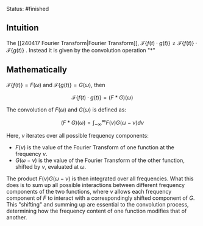 Status: #finished 
## Intuition 
The [[240417 Fourier Transform|Fourier Transform]],  $\mathcal F\{f(t)\cdot g(t)\} \ne \mathcal F\{f(t)\}\cdot \mathcal F\{g(t)\}$ . Instead it is given by the convolution operation "$*$"
## Mathematically 
$\mathcal{F}\{f(t)\}=F(\omega)$ and $\mathcal{F}\{g(t)\}=G(\omega)$, then 

$$
\mathcal{F}\{f(t) \cdot g(t)\}=(F * G)(\omega)
$$

The convolution of $F(\omega)$ and $G(\omega)$ is defined as:

$$
(F * G)(\omega)=\int_{-\infty}^{\infty} F(\nu) G(\omega-\nu) d \nu
$$

Here, $\nu$ iterates over all possible frequency components:
- $F(\nu)$ is the value of the Fourier Transform of one function at the frequency $\nu$.
- $G(\omega-\nu)$ is the value of the Fourier Transform of the other function, shifted by $\nu$, evaluated at $\omega$.

The product $F(\nu) G(\omega-\nu)$ is then integrated over all frequencies. What this does is to sum up all possible interactions between different frequency components of the two functions, where $\nu$ allows each frequency component of $F$ to interact with a correspondingly shifted component of $G$. This "shifting" and summing up are essential to the convolution process, determining how the frequency content of one function modifies that of another.



